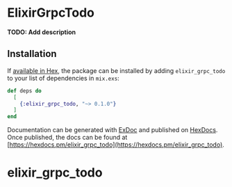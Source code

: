 # ElixirGrpcTodo

**TODO: Add description**

## Installation

If [available in Hex](https://hex.pm/docs/publish), the package can be installed
by adding `elixir_grpc_todo` to your list of dependencies in `mix.exs`:

```elixir
def deps do
  [
    {:elixir_grpc_todo, "~> 0.1.0"}
  ]
end
```

Documentation can be generated with [ExDoc](https://github.com/elixir-lang/ex_doc)
and published on [HexDocs](https://hexdocs.pm). Once published, the docs can
be found at [https://hexdocs.pm/elixir_grpc_todo](https://hexdocs.pm/elixir_grpc_todo).

# elixir_grpc_todo
